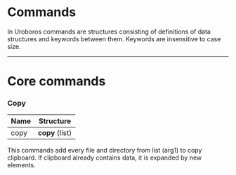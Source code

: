 Commands
=====================

In Uroboros commands are structures consisting of definitions of data structures and keywords between them. Keywords are insensitive to case size.


---

# **Core commands**

### Copy
| Name  | Structure |
| ------------- | ------------- |
| copy | **copy** (list)

This commands add every file and directory from list (arg1) to copy clipboard. If clipboard already contains data, it is expanded by new elements.
